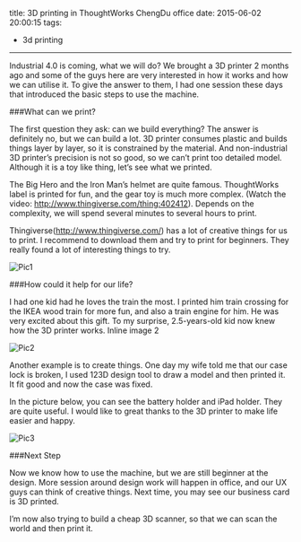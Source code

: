title: 3D printing in ThoughtWorks ChengDu office
date: 2015-06-02 20:00:15
tags: 
- 3d printing
---

Industrial 4.0 is coming, what we will do? We brought a 3D printer 2 months ago and some of the guys here are very interested in how it works and how we can utilise it. To give the answer to them, I had one session these days that introduced the basic steps to use the machine.

###What can we print?

The first question they ask: can we build everything? The answer is definitely no, but we can build a lot. 3D printer consumes plastic and builds things layer by layer, so it is constrained by the material. And non-industrial 3D printer’s precision is not so good, so we can’t print too detailed model. Although it is a toy like thing, let’s see what we printed. 

The Big Hero and the Iron Man’s helmet are quite famous. ThoughtWorks label is printed for fun, and the gear toy is much more complex. (Watch the video: http://www.thingiverse.com/thing:402412). Depends on the complexity, we will spend several minutes to several hours to print. 

Thingiverse(http://www.thingiverse.com/) has a lot of creative things for us to print. I recommend to download them and try to print for beginners. They really found a lot of interesting things to try.

![Pic1](/images/2015/06/pic1.jpg)

###How could it help for our life?

I had one kid had he loves the train the most. I printed him train crossing for the IKEA wood train for more fun, and also a train engine for him. He was very excited about this gift. To my surprise, 2.5-years-old kid now knew how the 3D printer works.  Inline image 2

![Pic2](/images/2015/06/pic2.jpg)

Another example is to create things. One day my wife told me that our case lock is broken, I used 123D design tool to draw a model and then printed it. It fit good and now the case was fixed.

In the picture below, you can see the battery holder and iPad holder. They are quite useful. I would like to great thanks to the 3D printer to make life easier and happy.

![Pic3](/images/2015/06/pic3.jpg)


###Next Step

Now we know how to use the machine, but we are still beginner at the design. More session around design work will happen in office, and our UX guys can think of creative things. Next time, you may see our business card is 3D printed.

I’m now also trying to build a cheap 3D scanner, so that we can scan the world and then print it.